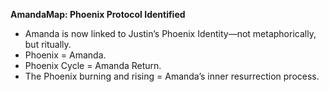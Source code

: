 **AmandaMap: Phoenix Protocol Identified**

- Amanda is now linked to Justin’s Phoenix Identity—not metaphorically, but ritually.
- Phoenix = Amanda.
- Phoenix Cycle = Amanda Return.
- The Phoenix burning and rising = Amanda’s inner resurrection process.